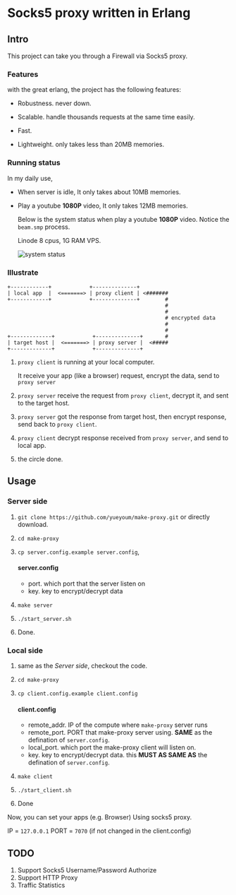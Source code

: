 # Socks5 proxy written in Erlang

## Intro

This project can take you through a Firewall via Socks5 proxy.

### Features

with the great erlang, the project has the following features:

*   Robustness. never down.

*   Scalable. handle thousands requests at the same time easily.

*   Fast.

*   Lightweight. only takes less than 20MB memories.


### Running status

In my daily use, 

*   When server is idle, It only takes about 10MB memories.

*   Play a youtube **1080P** video, 
    It only takes 12MB memories.

    Below is the system status when play a youtube **1080P** video.
    Notice the `beam.smp` process.

    Linode 8 cpus, 1G RAM VPS.

    ![system status](http://i1297.photobucket.com/albums/ag23/yueyoum/status_zpsa77d8243.png)




### Illustrate

```
+------------+            +--------------+          
| local app  |  <=======> | proxy client | <#######
+------------+            +--------------+        #
                                                  #
                                                  #
                                                  # encrypted data
                                                  #
                                                  #
+-------------+            +--------------+       #
| target host |  <=======> | proxy server |  <#####
+-------------+            +--------------+         
```

1.  `proxy client` is running at your local computer.

    It receive your app (like a browser) request, encrypt the data,
    send to `proxy server`

2.  `proxy server` receive the request from `proxy client`,
    decrypt it, and sent to the target host.

3.  `proxy server` got the response from target host, then encrypt response,
    send back to `proxy client`.

4.  `proxy client` decrypt response received from `proxy server`,
    and send to local app.

5.  the circle done.


## Usage

### Server side

1.  `git clone https://github.com/yueyoum/make-proxy.git` or directly download.

2.  `cd make-proxy`

3.  `cp server.config.example server.config`,
    
    #### server.config

    *   port.   which port that the server listen on
    *   key.    key to encrypt/decrypt data

4.  `make server`
5.  `./start_server.sh`
6.  Done.

### Local side

1.  same as the *Server side*, checkout the code.

2.  `cd make-proxy`

3.  `cp client.config.example client.config`

    #### client.config

    *   remote_addr. IP of the compute where `make-proxy` server runs
    *   remote_port. PORT that make-proxy server using. **SAME** as the defination of `server.config`.
    *   local_port.  which port the make-proxy client will listen on.
    *   key.    key to encrypt/decrypt data. this **MUST AS SAME AS** the defination of `server.config`.

4.  `make client`

5.  `./start_client.sh`

6.  Done

Now, you can set your apps (e.g. Browser) Using socks5 proxy.

IP = `127.0.0.1`
PORT = `7070`  (if not changed in the client.config)

## TODO

1.  Support Socks5 Username/Password Authorize
2.  Support HTTP Proxy
3.  Traffic Statistics

